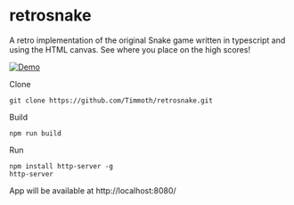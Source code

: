# retrosnake
A retro implementation of the original Snake game written in typescript and using the HTML canvas. See where you place on the high scores!

[![Demo](https://img.shields.io/badge/live-demo-green?style=flat-square)](https://timmoth.com/showcase/i3jL-Fu3JkCXjADNs6kRNQ)

Clone
```
git clone https://github.com/Timmoth/retrosnake.git
```
Build
```
npm run build
```
Run 
```
npm install http-server -g
http-server
```
App will be available at http://localhost:8080/
